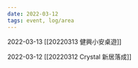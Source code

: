 ```yaml
---
date: 2022-03-12
tags: event, log/area
---
```



2022-03-13 [[20220313 健興小安桌遊]]

2022-03-12 [[20220312 Crystal 新居落成]]